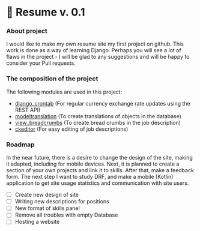 # :information_desk_person: Resume v. 0.1
### About project ###
I would like to make my own resume site my first project on github. This work is done as a way of learning Django. Perhaps you will see a lot of flaws in the project - I will be glad to any suggestions and will be happy to consider your Pull requests.
### The composition of the project ###
The following modules are used in this project:
+ [django_crontab](https://github.com/kraiz/django-crontab) (For regular currency exchange rate updates using the REST API)
+ [modeltranslation](https://github.com/intelligenia/modeltranslation) (To create translations of objects in the database)
+ [view_breadcrumbs](https://github.com/tj-django/django-view-breadcrumbs) (To create bread crumbs in the job description)
+ [ckeditor](https://github.com/django-ckeditor/django-ckeditor) (For easy editing of job descriptions)
### Roadmap ###
In the near future, there is a desire to change the design of the site, making it adapted, including for mobile devices. Next, it is planned to create a section of your own projects and link it to skills. After that, make a feedback form. The next step I want to study DRF, and make a mobile (Kotlin) application to get site usage statistics and communication with site users.
- [ ] Create new design of site
- [ ] Writing new descriptions for positions
- [ ] New format of skills panel
- [ ] Remove all troubles with empty Database
- [ ] Hosting a website
